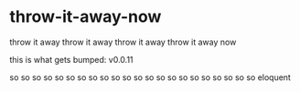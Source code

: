 # throw-it-away-now
throw it away throw it away throw it away throw it away now

this is what gets bumped: v0.0.11


so
so so
so so so
so so so so
so so so so so
so so so so so so
so eloquent

